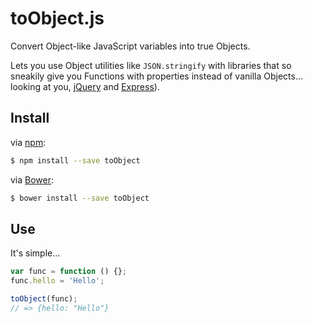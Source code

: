 toObject.js
==============

Convert Object-like JavaScript variables into true Objects.

Lets you use Object utilities like `JSON.stringify` with libraries
that so sneakily give you Functions with properties instead of vanilla Objects...
looking at you, [jQuery][jquery] and [Express][express]).


## Install

via [npm]:

```bash
$ npm install --save toObject
```

via [Bower][bower]:

```bash
$ bower install --save toObject
```

[npm]: https://npmjs.org/
[bower]: http://bower.io/

## Use

It's simple...

```javascript
var func = function () {};
func.hello = 'Hello';

toObject(func);
// => {hello: "Hello"}
```

[jquery]: http://jquery.com/
[express]: http://expressjs.com/
